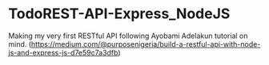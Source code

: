 # TodoREST-API-Express_NodeJS
Making my very first RESTful API following Ayobami Adelakun tutorial on mind. (https://medium.com/@purposenigeria/build-a-restful-api-with-node-js-and-express-js-d7e59c7a3dfb)
